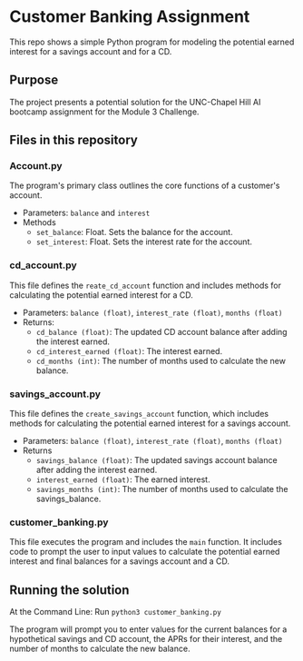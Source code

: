 # Customer Banking Assignment

This repo shows a simple Python program for modeling the potential earned interest for a savings account and for a CD.

## Purpose

The project presents a potential solution for the UNC-Chapel Hill AI bootcamp assignment for the Module 3 Challenge.

## Files in this repository

### Account.py

The program's primary class outlines the core functions of a customer's account.

* Parameters: `balance` and `interest`
* Methods
  * `set_balance`: Float. Sets the balance for the account.
  * `set_interest`: Float. Sets the interest rate for the account.

### cd_account.py

This file defines the `reate_cd_account` function and includes methods for calculating the potential earned interest for a CD.

* Parameters: `balance (float)`, `interest_rate (float)`, `months (float)`
* Returns:
  * `cd_balance (float)`: The updated CD account balance after adding the interest earned.
  * `cd_interest_earned (float)`: The interest earned.
  * `cd_months (int)`: The number of months used to calculate the new balance.
  
### savings_account.py

This file defines the `create_savings_account` function, which includes methods for calculating the potential earned interest for a savings account.

* Parameters: `balance (float)`, `interest_rate (float)`, `months (float)`
* Returns
  * `savings_balance (float)`: The updated savings account balance after adding the interest earned.
  * `interest_earned (float)`: The earned interest.
  * `savings_months (int)`: The number of months used to calculate the savings_balance.

### customer_banking.py

This file executes the program and includes the `main` function. It includes code to prompt the user to input values to calculate the potential earned interest and final balances for a savings account and a CD.

## Running the solution

At the Command Line: Run `python3 customer_banking.py`

The program will prompt you to enter values for the current balances for a hypothetical savings and CD account, the APRs for their interest, and the number of months to calculate the new balance.
